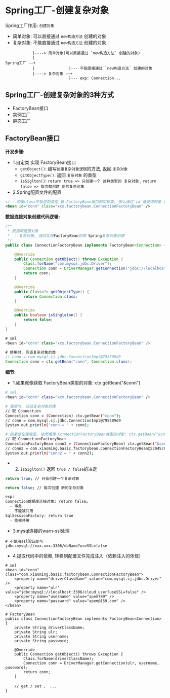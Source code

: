 # Spring工厂-创建复杂对象
Spring工厂作用: `创建对象`

- 简单对象: 可以直接通过 `new构造方法` 创建的对象
- 复杂对象: 不能直接通过 `new构造方法` 创建的对象
```
			|----> 简单对象(可以直接通过 `new构造方法` 创建的对象)
	      	|
Spring工厂 ——+
			|             	|--- 不能直接通过 `new构造方法` 创建的对象
			|----> 复杂对象 ——+
							|--- exp: Connection...
```





## Spring工厂-创建复杂对象的3种方式
- FactoryBean接口
- 实例工厂
- 静态工厂





## FactoryBean接口
**开发步骤:**
- 1.自定类 实现 FactoryBean接口
	- `getObject()`: 编写`创建复杂对象逻辑`的方法, 返回 `复杂对象`
	- `gitObjectType()`: 返回 `复杂对象` 的类型
	- `isSiglton()`: `return true => 只创建一个 这种类型的 复杂对象` , `return false => 每次都创建 新的复杂对象` 
- 2.Spring配置文件的配置
```xml
<!-- 如果class中指定的类型 是 FactoryBean接口的实现类, 那么通过`id`值获得的是 这个类所创建的复杂对象 Connection  -->
<bean id="conn" class="xxx.factorybean.ConnectionFactoryBean" />
```

**数据连接对象创建代码逻辑:**
```java
/**
 * 数据库连接对象
 *  - 复杂对象, 通过实现FactoryBean完成 Spring复杂对象创建
 */
public class ConnectionFactoryBean implements FactoryBean<Connection> {

    @Override
    public Connection getObject() throws Exception {
        Class.forName("com.mysql.jdbc.Driver");
        Connection conn = DriverManager.getConnection("jdbc://localhost:3306/cloud_user?serverTime=Asia/Shanghai", "apem789", "apem@159.com");
        return conn;
    }

    @Override
    public Class<?> getObjectType() {
        return Connection.class;
    }

    @Override
    public boolean isSingleton() {
        return false;
    }
}

# xml
<bean id="conn" class="xxx.factorybean.ConnectionFactoryBean" />

# 使用时, 应该复杂对象的类
// conn = com.mysql.cj.jdbc.ConnectionImpl@795509d9
Connection conn = ctx.getBean("conn", Connection.class); 
```

**细节:**
- 1.如果就像获取 FactoryBean类型的对象: ctx.getBean("&conn")
```bash
# xml
<bean id="conn" class="xxx.factorybean.ConnectionFactoryBean" /> 

# 使用时, 应该复杂对象的类
// 取 Connection
Connection conn = (Connection) ctx.getBean("conn");
// conn = com.mysql.cj.jdbc.ConnectionImpl@795509d9
System.out.println("conn = " + conn);

# 如果想在使用是, 依然使用 ConnectionFactoryBean类型的对象: ctx.getBean("&conn")
// 取 ConnectionFactoryBean
ConnectionFactoryBean conn2 = (ConnectionFactoryBean) ctx.getBean("&conn");
// conn2 = com.xiaoming.basic.factorybean.ConnectionFactoryBean@53045c6c
System.out.println("conn2 = " + conn2);
```

- 2. `isSiglton()` 返回 `true / false`的决定
```bash
return true; // 只会创建一个复杂对象

return false; // 每次创建 新的复杂对象

exp: 
Connection数据库连接对象: return false;
  - 事务
  - 不能被共用
SqlSessionFactory: return true
  - 能被共用
```

- 3.mysql连接的warn-ssl处理
```
# 不使用ssl验证即可
jdbc:mysql://xxx.xxx:3306/dbName?useSSL=false
```

- 4.提取代码中的依赖, 转移到配置文件完成注入（依赖注入的体现）
```
# xml
<bean id="conn" class="com.xiaoming.basic.factorybean.ConnectionFactoryBean">
    <property name="driverClassName" value="com.mysql.cj.jdbc.Driver" />
    <property name="ulr" value="jdbc:mysql://localhost:3306/cloud_user?useSSL=false" />
    <property name="username" value="apem789" />
    <property name="password" value="apem@159.com" />
</bean>

# FactoryBean
public class ConnectionFactoryBean implements FactoryBean<Connection> {
    private String driverClassName;
    private String ulr;
    private String username;
    private String password;

    @Override
    public Connection getObject() throws Exception {
        Class.forName(driverClassName);
        Connection conn = DriverManager.getConnection(ulr, username, password);
        return conn;
    }

    // get / set 、 ...
}
```